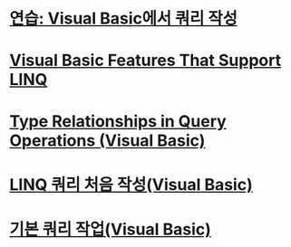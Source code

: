 # [연습: Visual Basic에서 쿼리 작성](walkthrough-writing-queries.md)
# [Visual Basic Features That Support LINQ](features-that-support-linq.md)
# [Type Relationships in Query Operations (Visual Basic)](type-relationships-in-query-operations.md)
# [LINQ 쿼리 처음 작성(Visual Basic)](writing-your-first-linq-query.md)
# [기본 쿼리 작업(Visual Basic)](basic-query-operations.md)
